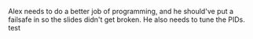 Alex needs to do a better job of programming, and he should've put a failsafe in so the slides didn't get broken.  He also needs to tune the PIDs.  test